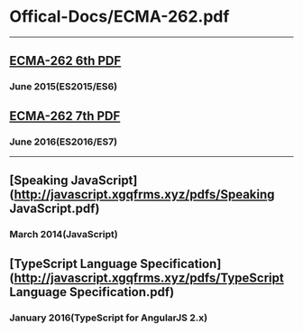 # Offical-Docs/ECMA-262.pdf 
***
## [ECMA-262 6th PDF](http://cdn.xgqfrms.xyz/offical-docs/ECMA/ECMA-262%206th%20edition%20June%202015.pdf)
### June 2015(ES2015/ES6)

## [ECMA-262 7th PDF](http://cdn.xgqfrms.xyz/offical-docs/ECMA/ECMA-262%207th%20edition%20June%202016.pdf)
### June 2016(ES2016/ES7)

***
## [Speaking JavaScript](http://javascript.xgqfrms.xyz/pdfs/Speaking JavaScript.pdf)
### March 2014(JavaScript)

## [TypeScript Language Specification](http://javascript.xgqfrms.xyz/pdfs/TypeScript Language Specification.pdf)
### January 2016(TypeScript for AngularJS 2.x)
